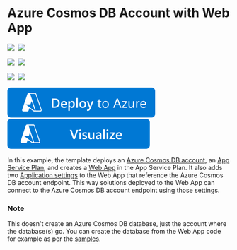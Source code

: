 # Azure Cosmos DB Account with Web App

<IMG SRC="https://azurequickstartsservice.blob.core.windows.net/badges/201-documentdb-webapp/PublicLastTestDate.svg" />&nbsp;
<IMG SRC="https://azurequickstartsservice.blob.core.windows.net/badges/201-documentdb-webapp/PublicDeployment.svg" />&nbsp;

<IMG SRC="https://azurequickstartsservice.blob.core.windows.net/badges/201-documentdb-webapp/FairfaxLastTestDate.svg" />&nbsp;
<IMG SRC="https://azurequickstartsservice.blob.core.windows.net/badges/201-documentdb-webapp/FairfaxDeployment.svg" />&nbsp;

<IMG SRC="https://azurequickstartsservice.blob.core.windows.net/badges/201-documentdb-webapp/BestPracticeResult.svg" />&nbsp;
<IMG SRC="https://azurequickstartsservice.blob.core.windows.net/badges/201-documentdb-webapp/CredScanResult.svg" />&nbsp;

<a href="https://portal.azure.com/#create/Microsoft.Template/uri/https%3A%2F%2Fraw.githubusercontent.com%2FAzure%2Fazure-quickstart-templates%2Fmaster%2F201-documentdb-webapp%2Fazuredeploy.json" target="_blank">
    <img src="https://raw.githubusercontent.com/Azure/azure-quickstart-templates/master/1-CONTRIBUTION-GUIDE/images/deploytoazure.svg"/>
</a>
<a href="http://armviz.io/#/?load=https%3A%2F%2Fraw.githubusercontent.com%2FAzure%2Fazure-quickstart-templates%2Fmaster%2F201-documentdb-webapp%2Fazuredeploy.json" target="_blank">
    <img src="https://raw.githubusercontent.com/Azure/azure-quickstart-templates/master/1-CONTRIBUTION-GUIDE/images/visualizebutton.svg"/>
</a>

In this example, the template deploys an [Azure Cosmos DB account](https://azure.microsoft.com/en-us/documentation/articles/documentdb-introduction/#what-is-azure-documentdb), an [App Service Plan](https://azure.microsoft.com/en-us/documentation/articles/azure-web-sites-web-hosting-plans-in-depth-overview/), and creates a [Web App](https://azure.microsoft.com/en-us/documentation/articles/app-service-web-overview/) in the App Service Plan. It also adds two [Application settings](https://azure.microsoft.com/en-us/documentation/articles/web-sites-configure/) to the Web App that reference the Azure Cosmos DB account endpoint. This way solutions deployed to the Web App can connect to the Azure Cosmos DB account endpoint using those settings. 

### Note
This doesn't create an Azure Cosmos DB database, just the account where the database(s) go. You can create the database from the Web App code for example as per the [samples](https://github.com/Azure?utf8=%E2%9C%93&query=documentdb). 

